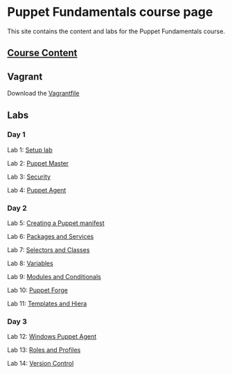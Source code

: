 # Puppet Fundamentals course page

This site contains the content and labs for the Puppet Fundamentals course.

## [Course Content](http://bit.ly/fun-puppet-content)

## Vagrant 
Download the [Vagrantfile](https://raw.githubusercontent.com/jruels/puppet-fun/master/labs/Vagrantfile)


## Labs

### Day 1

Lab 1: [Setup lab](labs/01-vbox-vagrant)

Lab 2: [Puppet Master](labs/02-puppet-master/)

Lab 3: [Security](labs/03-security)

Lab 4: [Puppet Agent](labs/04-agent)

### Day 2

Lab 5: [Creating a Puppet manifest](labs/05-manifests)

Lab 6: [Packages and Services](labs/06-packages-services)

Lab 7: [Selectors and Classes](labs/07-selectors-classes)

Lab 8: [Variables](labs/08-variables)

Lab 9: [Modules and Conditionals](labs/09-modules-conditionals)

Lab 10: [Puppet Forge](labs/10-more-modules)

Lab 11: [Templates and Hiera](labs/11-templates-hiera)

### Day 3

Lab 12: [Windows Puppet Agent](labs/12-windows-agent)

Lab 13: [Roles and Profiles](labs/13-roles-profiles)

Lab 14: [Version Control](labs/14-version-control)
